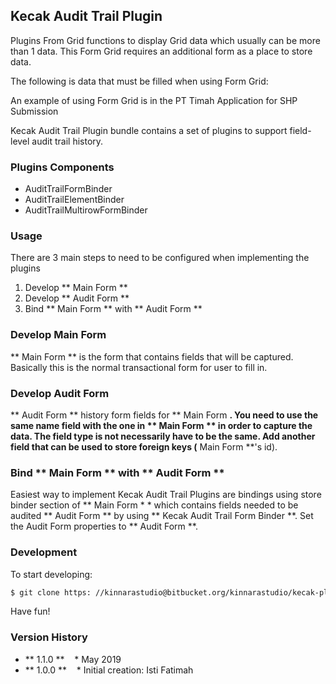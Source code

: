## Kecak Audit Trail Plugin

Plugins From Grid functions to display Grid data which usually can be more than 1 data.
This Form Grid requires an additional form as a place to store data.


The following is data that must be filled when using Form Grid:

An example of using Form Grid is in the PT Timah Application for SHP Submission


Kecak Audit Trail Plugin bundle contains a set of plugins to support field-level audit trail history.

### Plugins Components

* AuditTrailFormBinder
* AuditTrailElementBinder
* AuditTrailMultirowFormBinder

### Usage

There are 3 main steps to need to be configured when implementing the plugins

1. Develop ** Main Form **
2. Develop ** Audit Form **
3. Bind ** Main Form ** with ** Audit Form **

### Develop Main Form

** Main Form ** is the form that contains fields that will be captured. Basically this is the normal transactional form for user to fill in.

### Develop Audit Form

** Audit Form ** history form fields for ** Main Form **. You need to use the same name field with the one in ** Main Form ** in order to capture the data. The field type is not necessarily have to be the same. Add another field that can be used to store foreign keys (** Main Form **'s id).

### Bind ** Main Form ** with ** Audit Form **

Easiest way to implement Kecak Audit Trail Plugins are bindings using store binder section of ** Main Form * * which contains fields needed to be audited ** Audit Form ** by using ** Kecak Audit Trail Form Binder **. Set the
Audit Form properties to ** Audit Form **.

### Development

To start developing:

```html
$ git clone https: //kinnarastudio@bitbucket.org/kinnarastudio/kecak-plugins-audit-trail.git/wiki
```

Have fun!

### Version History ###

* ** 1.1.0 **
   * May 2019
* ** 1.0.0 **
   * Initial creation: Isti Fatimah
